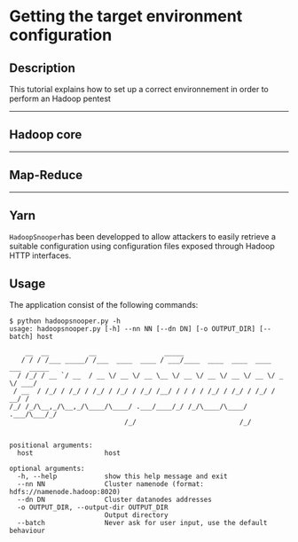 Getting the target environment configuration
============================================

Description
-----------
This tutorial explains how to set up a correct environnement in order to perform an Hadoop pentest


-----------
Hadoop core
-----------


----------
Map-Reduce
----------


----
Yarn
----

`HadoopSnooper`has been developped to allow attackers to easily retrieve a suitable configuration using configuration files exposed through Hadoop HTTP interfaces.

Usage
-----
The application consist of the following commands:

```
$ python hadoopsnooper.py -h
usage: hadoopsnooper.py [-h] --nn NN [--dn DN] [-o OUTPUT_DIR] [--batch] host

    __  __          __                 _____                                  
   / / / /___ _____/ /___  ____  ____ / ___/____  ____  ____  ____  ___  _____
  / /_/ / __ `/ __  / __ \/ __ \/ __ \__ \/ __ \/ __ \/ __ \/ __ \/ _ \/ ___/
 / __  / /_/ / /_/ / /_/ / /_/ / /_/ /__/ / / / / /_/ / /_/ / /_/ /  __/ /    
/_/ /_/\__,_/\__,_/\____/\____/ .___/____/_/ /_/\____/\____/ .___/\___/_/     
                             /_/                          /_/                 
    

positional arguments:
  host                  host

optional arguments:
  -h, --help            show this help message and exit
  --nn NN               Cluster namenode (format: hdfs://namenode.hadoop:8020)
  --dn DN               Cluster datanodes addresses
  -o OUTPUT_DIR, --output-dir OUTPUT_DIR
                        Output directory
  --batch               Never ask for user input, use the default behaviour
